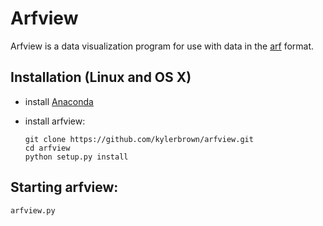 Arfview
========

Arfview is a data visualization program for use with data in the [arf](https://github.com/dmeliza/arf/) format.

Installation (Linux and OS X)
------------
  * install [Anaconda](https://store.continuum.io/cshop/anaconda/)
  * install arfview:

        git clone https://github.com/kylerbrown/arfview.git
        cd arfview
        python setup.py install


Starting arfview:
-----------------

    arfview.py


